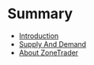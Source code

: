 # Summary

* [Introduction](README.md)
* [Supply And Demand](supplyanddemand.md)
* [About ZoneTrader](chapter1.md)

